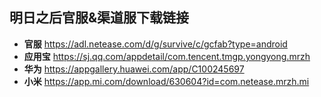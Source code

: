 ## 明日之后官服&渠道服下载链接

- **官服** https://adl.netease.com/d/g/survive/c/gcfab?type=android
- **应用宝** https://sj.qq.com/appdetail/com.tencent.tmgp.yongyong.mrzh
- **华为** https://appgallery.huawei.com/app/C100245697
- **小米** https://app.mi.com/download/630604?id=com.netease.mrzh.mi
